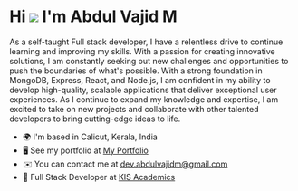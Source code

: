 Hi ![](https://user-images.githubusercontent.com/18350557/176309783-0785949b-9127-417c-8b55-ab5a4333674e.gif) I'm Abdul Vajid M
=====================================================================================================================================

As a self-taught Full stack developer, I have a relentless drive to continue learning and improving my skills. With a passion for creating innovative solutions, I am constantly seeking out new challenges and opportunities to push the boundaries of what's possible. With a strong foundation in MongoDB, Express, React, and Node.js, I am confident in my ability to develop high-quality, scalable applications that deliver exceptional user experiences. As I continue to expand my knowledge and expertise, I am excited to take on new projects and collaborate with other talented developers to bring cutting-edge ideas to life.

* 🌍  I'm based in Calicut, Kerala, India
* 🖥️  See my portfolio at [My Portfolio](http://abdul-vajid.github.io/portfolio/)
* ✉️  You can contact me at [dev.abdulvajidm@gmail.com](mailto:dev.abdulvajidm@gmail.com)
* 🤝  Full Stack Developer at [KIS Academics](https://au.linkedin.com/company/kis-academics)
